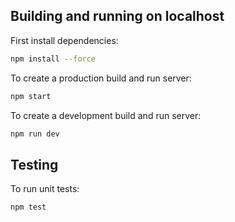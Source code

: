 ## Building and running on localhost

First install dependencies:

```sh
npm install --force
```

To create a production build and run server:

```sh
npm start
```

To create a development build and run server:

```sh
npm run dev
```

## Testing

To run unit tests:

```sh
npm test
```
